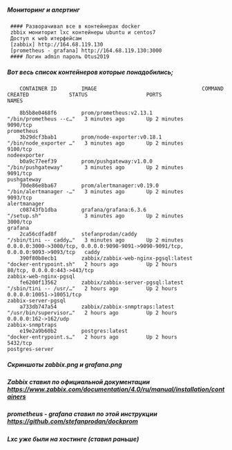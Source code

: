 ##### Мониторинг и алертинг
     #### Разворачивал все в контейнерах docker
     zbbix мониторит lxc контейнеры ubuntu и centos7
     Доступ к web итерфейсам 
     [zabbix] http://164.68.119.130
     [prometheus - grafana] http://164.68.119.130:3000
     #### Логин admin пароль Otus2019

##### Вот весь список контейнеров которые понадобились; 
	  	CONTAINER ID        IMAGE                                  COMMAND                  CREATED             STATUS                   PORTS                                                                              NAMES
      	
		8b5b8e0468f6        prom/prometheus:v2.13.1                "/bin/prometheus --c…"   3 minutes ago       Up 2 minutes             9090/tcp                                                                           prometheus
		3b29dcf3bab1        prom/node-exporter:v0.18.1             "/bin/node_exporter …"   3 minutes ago       Up 2 minutes             9100/tcp                                                                           nodeexporter
		b0a9c77eef39        prom/pushgateway:v1.0.0                "/bin/pushgateway"       3 minutes ago       Up 2 minutes             9091/tcp                                                                           pushgateway
		70de86e8ba67        prom/alertmanager:v0.19.0              "/bin/alertmanager -…"   3 minutes ago       Up 2 minutes             9093/tcp                                                                           alertmanager
		c08743fb1dba        grafana/grafana:6.3.6                  "/setup.sh"              3 minutes ago       Up 2 minutes             3000/tcp                                                                           grafana
		2ca56cdfad8f        stefanprodan/caddy                     "/sbin/tini -- caddy…"   3 minutes ago       Up 2 minutes             0.0.0.0:3000->3000/tcp, 0.0.0.0:9090-9091->9090-9091/tcp, 0.0.0.0:9093->9093/tcp   caddy
		390f80b8ecb1        zabbix/zabbix-web-nginx-pgsql:latest   "docker-entrypoint.sh"   2 hours ago         Up 2 hours               80/tcp, 0.0.0.0:443->443/tcp                                                       zabbix-web-nginx-pgsql
		fe6200f13562        zabbix/zabbix-server-pgsql:latest      "/sbin/tini -- /usr/…"   2 hours ago         Up 2 hours               0.0.0.0:10051->10051/tcp                                                           zabbix-server-pgsql
		a733db747a54        zabbix/zabbix-snmptraps:latest         "/usr/bin/supervisor…"   2 hours ago         Up 2 hours               0.0.0.0:162->162/udp                                                               zabbix-snmptraps
		e19e2a9b60b2        postgres:latest                        "docker-entrypoint.s…"   2 hours ago         Up 2 hours               5432/tcp                                                                           postgres-server

##### Скриншоты zabbix.png и grafana.png
##### Zabbix ставил по официальной документации https://www.zabbix.com/documentation/4.0/ru/manual/installation/containers
##### prometheus - grafana ставил по этой инструкции https://github.com/stefanprodan/dockprom
##### Lxc уже были на хостинге (ставил раньше)